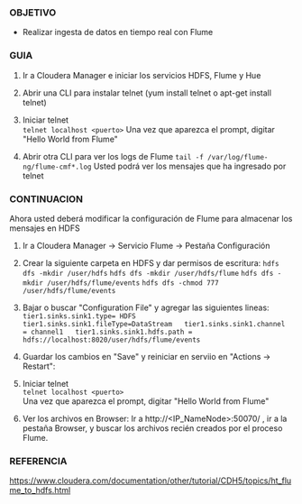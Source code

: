 ### OBJETIVO
* Realizar ingesta de datos en tiempo real con Flume 

### GUIA
1. Ir a Cloudera Manager e iniciar los servicios HDFS, Flume y Hue  

2. Abrir una CLI para instalar telnet (yum install telnet o apt-get install telnet) 

3. Iniciar telnet  
`telnet localhost <puerto>`
Una vez que aparezca el prompt, digitar "Hello World from Flume"

4. Abrir otra CLI para ver los logs de Flume
`tail -f /var/log/flume-ng/flume-cmf*.log`
Usted podrá ver los mensajes que ha ingresado por telnet

### CONTINUACION

Ahora usted deberá modificar la configuración de Flume para almacenar los mensajes en HDFS

1. Ir a Cloudera Manager -> Servicio Flume -> Pestaña Configuración  

2. Crear la siguiente carpeta en HDFS y dar permisos de escritura:
`hdfs dfs -mkdir /user/hdfs` 
`hdfs dfs -mkdir /user/hdfs/flume` 
`hdfs dfs -mkdir /user/hdfs/flume/events` 
`hdfs dfs -chmod 777 /user/hdfs/flume/events` 

3. Bajar o buscar "Configuration File" y agregar las siguientes lineas:
`tier1.sinks.sink1.type= HDFS  
tier1.sinks.sink1.fileType=DataStream  
tier1.sinks.sink1.channel      = channel1  
tier1.sinks.sink1.hdfs.path = hdfs://localhost:8020/user/hdfs/flume/events`   

4. Guardar los cambios en "Save" y reiniciar en serviio en "Actions -> Restart":

5. Iniciar telnet  
`telnet localhost <puerto>`  
Una vez que aparezca el prompt, digitar "Hello World from Flume"

6. Ver los archivos en Browser:
Ir a http://<IP_NameNode>:50070/ , ir a la pestaña Browser, y buscar los archivos recién creados por el proceso Flume.

### REFERENCIA

https://www.cloudera.com/documentation/other/tutorial/CDH5/topics/ht_flume_to_hdfs.html
